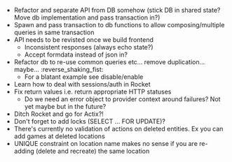 - Refactor and separate API from DB somehow (stick DB in shared state? Move db implementation and pass transaction in?)
- Spawn and pass transaction to db functions to allow composing/multiple queries in same transaction
- API needs to be revisted once we build frontend
    - Inconsistent responses (always echo state?)
    - Accept formdata instead of json in?
- Refactor db to re-use common queries etc... remove duplication... maybe... :reverse_shaking_fist:
    - For a blatant example see disable/enable
- Learn how to deal with sessions/auth in Rocket
- Fix return values i.e. return appropriate HTTP statuses
    - Do we need an error object to provider context around failures? Not yet maybe but in the future?
- Ditch Rocket and go for Actix?!
- Don't forget to add locks (SELECT ... FOR UPDATE)?
- There's currently no validation of actions on deleted entities. Ex you can add games at deleted locations
- UNIQUE constraint on location name makes no sense if you are re-adding (delete and recreate) the same location
